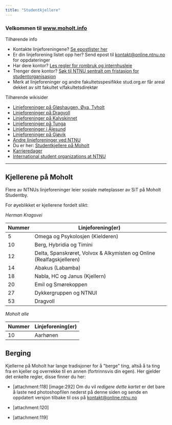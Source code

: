 ```yaml
---
title: "Studentkjellere"
---
```


### Velkommen til **www.moholt.info**

Tilhørende info

* Kontakte linjeforeningene? [Se epostlister her](https://online.ntnu.no/resourcecenter/mailinglists)
* Er din linjeforening listet opp her? Send epost til kontakt@online.ntnu.no for oppdateringer
* Har dere kontor? [Les regler for rombruk og internhusleie](https://innsida.ntnu.no/web/guest/wiki/-/wiki/Norsk/Regler+for+bruk+av+arealer)
* Trenger dere kontor? [Søk til NTNU sentralt om fristasjon for studentorganisasjon](https://innsida.ntnu.no/web/guest/wiki/-/wiki/Norsk/Lokaler+for+studentorganisasjoner+og+studentforeninger)
* Merk at linjeforeninger og andre fakultetsspesifikke stud.org.er får areal dekket av sitt fakultet v/fakultetsdirektør

Tilhørende wikisider

* [Linjeforeninger på Gløshaugen, Øya, Tyholt](/wiki/online/info/sosialt-og-okonomisk/linjeforeninger/)
* [Linjeforeninger på Dragvoll](/wiki/online/info/sosialt-og-okonomisk/linjeforeninger/dragvoll/)
* [Linjeforeninger på Kalvskinnet](/wiki/online/info/sosialt-og-okonomisk/linjeforeninger/kalvskinnet/)
* [Linjeforeninger på Tunga](/wiki/online/info/sosialt-og-okonomisk/linjeforeninger/linjeforeninger-pa-tunga/)
* [Linjeforeninger i Ålesund](/wiki/online/info/sosialt-og-okonomisk/linjeforeninger/alesund/)
* [Linjeforeninger på Gjøvik](/wiki/online/info/sosialt-og-okonomisk/linjeforeninger/gjovik/)
* [Andre linjeforeninger ved NTNU](/wiki/online/info/sosialt-og-okonomisk/linjeforeninger/andre/)
* Du er her: [Studentkjellere på Moholt](/wiki/online/info/sosialt-og-okonomisk/linjeforeninger/studentkjellere/)
* [Karrieredager](/wiki/online/info/sosialt-og-okonomisk/linjeforeninger/karrieredager/)
* [International student organizations at NTNU](/wiki/online/info/sosialt-og-okonomisk/linjeforeninger/internasjonalorg/)

---

## Kjellerene på Moholt

Flere av NTNUs linjeforeninger leier sosiale møteplasser av SiT på Moholt Studentby. 

For øyeblikket er kjellerene fordelt slikt:

*Herman Kragsvei*

|Nummer |Linjeforening(er)|
|---|---|
|5|Omega og Psykolosjen (Kielderen)|
|10|Berg, Hybridia og Timini|
|12|Delta, Spanskrøret, Volvox & Alkymisten og Online (Realfagskjelleren)|
|14|Abakus (Labamba)|
|18|Nabla, HC og Janus (Kjellern)|
|20|Emil og Smørekoppen|
|27|Dykkergruppen og NTNUI|
|53|Dragvoll|

*Moholt alle*

|Nummer|Linjeforening(er)|
|---|---|
|10|Aarhønen|

## Berging

Kjellerne på Moholt har lange tradisjoner for å "berge" ting, altså å ta ting fra en kjeller og overrekke til en annen (fortrinnsvis din egen). Her gjelder det enkelte regler, disse finner du her:

* [attachment:118]
[image:292]
Om du vil *redigere dette kartet* er det bare å laste ned photoshopfilen nederst på denne siden og sende en oppdatert versjon tilbake til oss på kontakt@online.ntnu.no

* [attachment:120]
* [attachment:119]